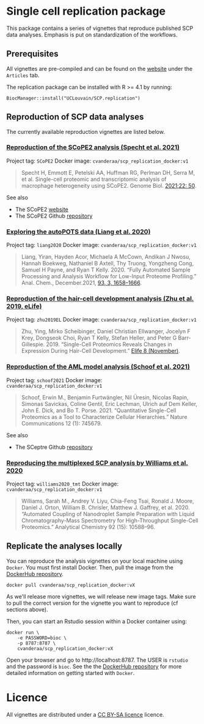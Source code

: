 # Single cell replication package

This package contains a series of vignettes that reproduce published
SCP data analyses. Emphasis is put on standardization of the workflows.

## Prerequisites

All vignettes are pre-compiled and can be found on the
[website](https://uclouvain-cbio.github.io/SCP.replication/index.html)
under the `Articles` tab.

The replication package can be installed with R >= 4.1 by running:

```
BiocManager::install("UCLouvain/SCP.replication")
```

## Reproduction of SCP data analyses

The currently available reproduction vignettes are listed below.

### [Reproduction of the SCoPE2 analysis (Specht et al. 2021)](https://uclouvain-cbio.github.io/SCP.replication/articles/SCoPE2.html)

Project tag: `SCoPE2`
Docker image: `cvanderaa/scp_replication_docker:v1`

> Specht H, Emmott E, Petelski AA, Huffman RG, Perlman DH, Serra M, et
> al. Single-cell proteomic and transcriptomic analysis of macrophage
> heterogeneity using SCoPE2. Genome Biol. [2021;22:
> 50](http://dx.doi.org/10.1186/s13059-021-02267-5).

See also

- The SCoPE2 [website](https://scope2.slavovlab.net/)
- The SCoPE2 Github [repository](https://github.com/SlavovLab/SCoPE2)

### [Exploring the autoPOTS data (Liang et al. 2020)](https://uclouvain-cbio.github.io/SCP.replication/articles/liang2020.html)

Project tag: `liang2020`
Docker image: `cvanderaa/scp_replication_docker:v1`

> Liang, Yiran, Hayden Acor, Michaela A McCown, Andikan J Nwosu,
> Hannah Boekweg, Nathaniel B Axtell, Thy Truong, Yongzheng Cong,
> Samuel H Payne, and Ryan T Kelly. 2020. “Fully Automated Sample
> Processing and Analysis Workflow for Low-Input Proteome Profiling.”
> Anal. Chem., December.2021, [93, 3,
> 1658–1666](https://pubs.acs.org/doi/10.1021/acs.analchem.0c04240).

### [Reproduction of the hair-cell development analysis (Zhu et al. 2019, eLife)](https://uclouvain-cbio.github.io/SCP.replication/articles/zhu2019EL.html)

Project tag: `zhu2019EL`
Docker image: `cvanderaa/scp_replication_docker:v1`

> Zhu, Ying, Mirko Scheibinger, Daniel Christian Ellwanger, Jocelyn F
> Krey, Dongseok Choi, Ryan T Kelly, Stefan Heller, and Peter G
> Barr-Gillespie. 2019. “Single-Cell Proteomics Reveals Changes in
> Expression During Hair-Cell Development.” [Elife 8
> (November)](https://elifesciences.org/articles/50777).

### [Reproduction of the AML model analysis (Schoof et al. 2021)](https://uclouvain-cbio.github.io/SCP.replication/articles/schoof2021.html)

Project tag: `schoof2021`
Docker image: `cvanderaa/scp_replication_docker:v1`

> Schoof, Erwin M., Benjamin Furtwängler, Nil Üresin, Nicolas Rapin, 
Simonas Savickas, Coline Gentil, Eric Lechman, Ulrich auf Dem Keller, 
John E. Dick, and Bo T. Porse. 2021. “Quantitative Single-Cell 
Proteomics as a Tool to Characterize Cellular Hierarchies.” Nature 
Communications 12 (1): 745679.

See also

- The SCeptre Github [repository](https://github.com/bfurtwa/SCeptre)

### [Reproducing the multiplexed SCP analysis by Williams et al. 2020](https://uclouvain-cbio.github.io/SCP.replication/articles/williams2020_tmt.html)

Project tag: `williams2020_tmt`
Docker image: `cvanderaa/scp_replication_docker:v1`

> Williams, Sarah M., Andrey V. Liyu, Chia-Feng Tsai, Ronald J. Moore, 
Daniel J. Orton, William B. Chrisler, Matthew J. Gaffrey, et al. 2020.
“Automated Coupling of Nanodroplet Sample Preparation with Liquid 
Chromatography-Mass Spectrometry for High-Throughput Single-Cell
Proteomics.” Analytical Chemistry 92 (15): 10588–96.

## Replicate the analyses locally

You can reproduce the analysis vignettes on your local machine using `Docker`. 
You must first install Docker. Then, pull the image from the 
[DockerHub repository](https://hub.docker.com/repository/docker/cvanderaa/scp_replication_docker).

```
docker pull cvanderaa/scp_replication_docker:vX
```

As we'll release more vignettes, we will release new image tags. Make sure to 
pull the correct version for the vignette you want to reproduce (cf sections above). 

Then, you can start an Rstudio session within a Docker container using:

```
docker run \
    -e PASSWORD=bioc \
    -p 8787:8787 \
    cvanderaa/scp_replication_docker:vX
```

Open your browser and go to http://localhost:8787. The USER is `rstudio` and 
the password is `bioc`. See the the 
[DockerHub repository](https://hub.docker.com/repository/docker/cvanderaa/scp_replication_docker)
for more detailed information on getting started with `Docker`.

# Licence

All vignettes are distributed under a 
[CC BY-SA licence](https://creativecommons.org/licenses/by-sa/2.0/) 
licence.